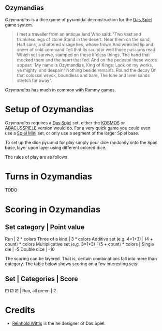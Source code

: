 Ozymandias
----------

*Ozymandias* is a dice game of pyramidal deconstruction for the [Das Spiel](http://boardgamegeek.com/boardgame/2229/spiel) game system.

> I met a traveller from an antique land
> Who said: "Two vast and trunkless legs of stone
> Stand in the desert. Near them on the sand,
> Half sunk, a shattered visage lies, whose frown
> And wrinkled lip and sneer of cold command
> Tell that its sculptor well those passions read
> Which yet survive, stamped on these lifeless things,
> The hand that mocked them and the heart that fed.
> And on the pedestal these words appear:
> 'My name is Ozymandias, King of Kings:
> Look on my works, ye mighty, and despair!'
> Nothing beside remains. Round the decay
> Of that colossal wreck, boundless and bare,
> The lone and level sands stretch far away". 

*Ozymandias* has much in common with Rummy games.

Setup of Ozymandias
===================

*Ozymandias* requires a [Das Spiel](http://boardgamegeek.com/boardgame/2229/spiel) set, either the [KOSMOS](http://boardgamegeek.com/boardgameversion/28556/german-third-edition) or [ABACUSSPIELE](http://boardgamegeek.com/boardgamepublisher/29/abacusspiele) version would do.  For a very quick game you could even use a [Spiel Mini](http://boardgamegeek.com/boardgame/110073/spiel-mini) set, or only use a segment of the larger Spiel base.

To set up the dice pyramid for play simply pour dice randomly onto the Spiel base, layer upon layer using different colored dice.

The rules of play are as follows.

Turns in Ozymandias
===================

TODO

Scoring in Ozymandias
=====================

Set category                    | Point value
---------------------------------------------
Run                             |  2 * colors
Three of a kind                 |  3 * colors
Additive set (e.g. 4=1+3)       | (4 + count) * colors
Multiplicative set (e.g. 3=1*3) | (5 + count) * colors
                                |
Single die                      | -5
Double dice                     | -10

The scoring can be layered.  That is, certain combinations fall into more than category.  The table below shows scoring on a few interesting sets:

Set                        | Categories                 | Score
---------------------------------------------------------------
⚀     ⚁     ⚂              | Run, all green             | 2




Credits
=======

 * [Reinhold Wittig](http://www.perlhuhn.de/) is the he designer of Das Spiel.
 